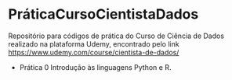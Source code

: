# PráticaCursoCientistaDados
Repositório para códigos de prática do Curso de Ciência de Dados realizado na plataforma Udemy, encontrado pelo link https://www.udemy.com/course/cientista-de-dados/

* Prática 0
  Introdução às linguagens Python e R.
